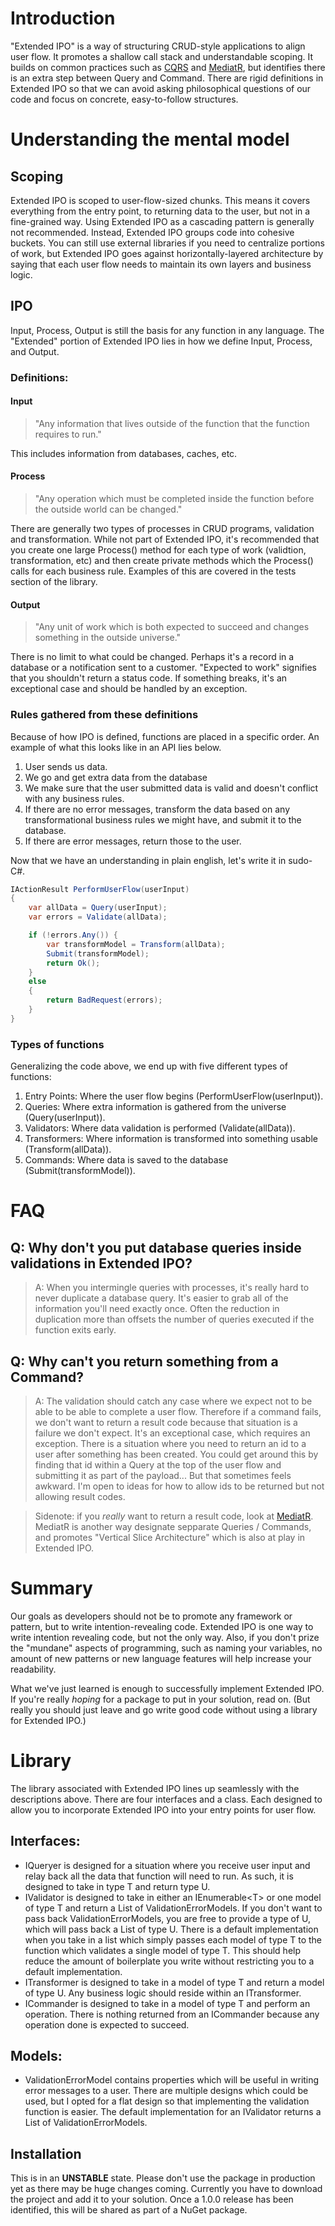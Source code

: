 # Introduction
"Extended IPO" is a way of structuring CRUD-style applications to align user flow. It promotes a shallow call stack and understandable scoping. It builds on common practices such as [CQRS](https://www.martinfowler.com/bliki/CQRS.html) and [MediatR](https://github.com/jbogard/MediatR), but identifies there is an extra step between Query and Command. There are rigid definitions in Extended IPO so that we can avoid asking philosophical questions of our code and focus on concrete, easy-to-follow structures.

# Understanding the mental model
## Scoping
Extended IPO is scoped to user-flow-sized chunks. This means it covers everything from the entry point, to returning data to the user, but not in a fine-grained way. Using Extended IPO as a cascading pattern is generally not recommended. Instead, Extended IPO groups code into cohesive buckets. You can still use external libraries if you need to centralize portions of work, but Extended IPO goes against horizontally-layered architecture by saying that each user flow needs to maintain its own layers and business logic.

## IPO
Input, Process, Output is still the basis for any function in any language. The "Extended" portion of Extended IPO lies in how we define Input, Process, and Output.

### Definitions:
#### Input
> "Any information that lives outside of the function that the function requires to run."

This includes information from databases, caches, etc.

#### Process
> "Any operation which must be completed inside the function before the outside world can be changed." 

There are generally two types of processes in CRUD programs, validation and transformation. While not part of Extended IPO, it's recommended that you create one large Process() method for each type of work (validtion, transformation, etc) and then create private methods which the Process() calls for each business rule. Examples of this are covered in the tests section of the library.

#### Output
> "Any unit of work which is both expected to succeed and changes something in the outside universe."

There is no limit to what could be changed. Perhaps it's a record in a database or a notification sent to a customer. "Expected to work" signifies that you shouldn't return a status code. If something breaks, it's an exceptional case and should be handled by an exception.

### Rules gathered from these definitions
Because of how IPO is defined, functions are placed in a specific order. An example of what this looks like in an API lies below.

1. User sends us data.
1. We go and get extra data from the database
1. We make sure that the user submitted data is valid and doesn't conflict with any business rules.
1. If there are no error messages, transform the data based on any transformational business rules we might have, and submit it to the database.
1. If there are error messages, return those to the user.

Now that we have an understanding in plain english, let's write it in sudo-C#.

```C#
IActionResult PerformUserFlow(userInput) 
{
    var allData = Query(userInput);
    var errors = Validate(allData);

    if (!errors.Any()) {
        var transformModel = Transform(allData);
        Submit(transformModel);
        return Ok();
    }
    else 
    {
        return BadRequest(errors);
    }
}
```

### Types of functions
Generalizing the code above, we end up with five different types of functions:
1. Entry Points: Where the user flow begins (PerformUserFlow(userInput)).
1. Queries: Where extra information is gathered from the universe (Query(userInput)).
1. Validators: Where data validation is performed (Validate(allData)).
1. Transformers: Where information is transformed into something usable (Transform(allData)).
1. Commands: Where data is saved to the database (Submit(transformModel)).

# FAQ

## Q: Why don't you put database queries inside validations in Extended IPO?
> A: When you intermingle queries with processes, it's really hard to never duplicate a database query. It's easier to grab all of the information you'll need exactly once. Often the reduction in duplication more than offsets the number of queries executed if the function exits early.

## Q: Why can't you return something from a Command?
> A: The validation should catch any case where we expect not to be able to be able to complete a user flow. Therefore if a command fails, we don't want to return a result code because that situation is a failure we don't expect. It's an exceptional case, which requires an exception. There is a situation where you need to return an id to a user after something has been created. You could get around this by finding that id within a Query at the top of the user flow and submitting it as part of the payload... But that sometimes feels awkward. I'm open to ideas for how to allow ids to be returned but not allowing result codes.

> Sidenote: if you *really* want to return a result code, look at [MediatR](https://github.com/jbogard/MediatR). MediatR is another way designate sepparate Queries / Commands, and promotes "Vertical Slice Architecture" which is also at play in Extended IPO. 

# Summary
Our goals as developers should not be to promote any framework or pattern, but to write intention-revealing code. Extended IPO is one way to write intention revealing code, but not the only way. Also, if you don't prize the "mundane" aspects of programming, such as naming your variables, no amount of new patterns or new language features will help increase your readability.

What we've just learned is enough to successfully implement Extended IPO. If you're really *hoping* for a package to put in your solution, read on. (But really you should just leave and go write good code without using a library for Extended IPO.)

# Library

The library associated with Extended IPO lines up seamlessly with the descriptions above. There are four interfaces and a class. Each designed to allow you to incorporate Extended IPO into your entry points for user flow.

## Interfaces:
- IQueryer is designed for a situation where you receive user input and relay back all the data that function will need to run. As such, it is designed to take in type T and return type U.
- IValidator is designed to take in either an IEnumerable\<T\> or one model of type T and return a List of ValidationErrorModels. If you don't want to pass back ValidationErrorModels, you are free to provide a type of U, which will pass back a List of type U. There is a default implementation when you take in a list which simply passes each model of type T to the function which validates a single model of type T. This should help reduce the amount of boilerplate you write without restricting you to a default implementation.
- ITransformer is designed to take in a model of type T and return a model of type U. Any business logic should reside within an ITransformer.
- ICommander is designed to take in a model of type T and perform an operation. There is nothing returned from an ICommander because any operation done is expected to succeed.

## Models:
- ValidationErrorModel contains properties which will be useful in writing error messages to a user. There are multiple designs which could be used, but I opted for a flat design so that implementing the validation function is easier. The default implementation for an IValidator returns a List of ValidationErrorModels.
 
## Installation 

This is in an **UNSTABLE** state. Please don't use the package in production yet as there may be huge changes coming. Currently you have to download the project and add it to your solution. Once a 1.0.0 release has been identified, this will be shared as part of a NuGet package.
